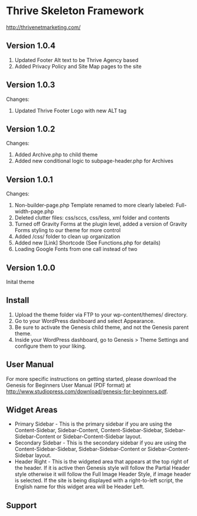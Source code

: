 # Thrive Skeleton Framework

http://thrivenetmarketing.com/

## Version 1.0.4

1. Updated Footer Alt text to be Thrive Agency based
2. Added Privacy Policy and Site Map pages to the site


## Version 1.0.3

Changes:

1. Updated Thrive Footer Logo with new ALT tag

## Version 1.0.2

Changes:

1. Added Archive.php to child theme 
2. Added new conditional logic to subpage-header.php for Archives


## Version 1.0.1

Changes:

1. Non-builder-page.php Template renamed to more clearly labeled: Full-width-page.php
2. Deleted clutter files: css/sccs, css/less, xml folder and contents
3. Turned off Gravity Forms at the plugin level, added a version of Gravity Forms styling to our theme for more control
4. Added /css/ folder to clean up organization
5. Added new [Link] Shortcode (See Functions.php for details)
6. Loading Google Fonts from one call instead of two

## Version 1.0.0

Inital theme

## Install

1. Upload the theme folder via FTP to your wp-content/themes/ directory.
2. Go to your WordPress dashboard and select Appearance.
3. Be sure to activate the Genesis child theme, and not the Genesis parent theme.
4. Inside your WordPress dashboard, go to Genesis > Theme Settings and configure them to your liking.

## User Manual

For more specific instructions on getting started, please download the Genesis for Beginners User Manual (PDF format) at http://www.studiopress.com/download/genesis-for-beginners.pdf.

## Widget Areas

* Primary Sidebar - This is the primary sidebar if you are using the Content-Sidebar, Sidebar-Content, Content-Sidebar-Sidebar, Sidebar-Sidebar-Content or Sidebar-Content-Sidebar layout.
* Secondary Sidebar - This is the secondary sidebar if you are using the Content-Sidebar-Sidebar, Sidebar-Sidebar-Content or Sidebar-Content-Sidebar layout.
* Header Right - This is the widgeted area that appears at the top right of the header. If it is active then Genesis style will follow the Partial Header style otherwise it will follow the Full Image Header Style, if image header is selected. If the site is being displayed with a right-to-left script, the English name for this widget area will be Header Left.

## Support


